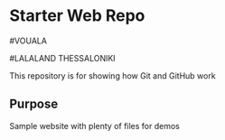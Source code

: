 # Starter Web Repo

#VOUALA

#LALALAND THESSALONIKI

This repository is for showing how Git and GitHub work

## Purpose

Sample website with plenty of files for demos